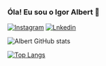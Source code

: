### Óla! Eu sou o Igor Albert 👋

[![Instagram](https://img.shields.io/badge/Instagram-E4405F?style=for-the-badge&logo=instagram&logoColor=white)](https://instagram.com/igucomsono)
[![Lnkedin](https://img.shields.io/badge/LinkedIn-0077B5?style=for-the-badge&logo=linkedin&logoColor=white)](https://www.linkedin.com/in/igor-albert-7a4b3326a)

![Albert GitHub stats](https://github-readme-stats.vercel.app/api?username=devalbertt&show_icons=true&theme=dracula)

[![Top Langs](https://github-readme-stats.vercel.app/api/top-langs/?username=devalbertt&hide_progress=true)](https://github.com/devalbertt/github-readme-stats)
